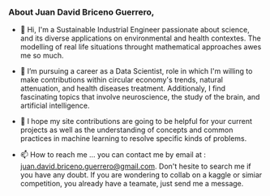 ### About Juan David Briceno Guerrero,


- 👋 Hi, I'm a Sustainable Industrial Engineer passionate about science, and its diverse applications on environmental and health contextes. The modelling of real life situations throught mathematical approaches awes me so much.
 
- 🌱 I’m pursuing a career as a Data Scientist, role in which I'm willing to make contributions within circular economy's trends, natural attenuation, and health diseases treatment. Additionaly, I find fascinating topics that involve neuroscience, the study of the brain, and artificial intelligence.

- 👯 I hope my site contributions are going to be helpful for your current projects as well as the understanding of concepts and common practices in machine learning to resolve specific kinds of problems.

- 📫 How to reach me ... you can contact me by email at : juan.david.briceno.guerrero@gmail.com. Don't hesite to search me if you have any doubt. If you are wondering to collab on a kaggle or simiar competition, you already have a teamate, just send me a message.
